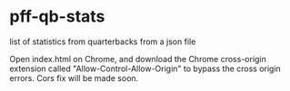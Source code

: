 # pff-qb-stats
list of statistics from quarterbacks from a json file

Open index.html on Chrome, and download the Chrome cross-origin extension called "Allow-Control-Allow-Origin" to bypass the cross origin errors. Cors fix will be made soon.
